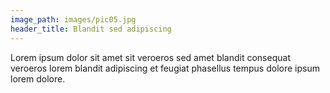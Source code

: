 ```yaml
---
image_path: images/pic05.jpg
header_title: Blandit sed adipiscing
---
```


Lorem ipsum dolor sit amet sit veroeros sed amet blandit consequat veroeros lorem blandit adipiscing et
feugiat phasellus tempus dolore ipsum lorem dolore.
